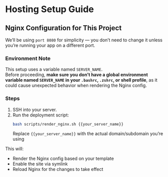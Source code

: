 # Hosting Setup Guide

## Nginx Configuration for This Project

We’ll be using `port 8080` for simplicity — you don’t need to change it unless you’re running your app on a different port.

### Environment Note
This setup uses a variable named `SERVER_NAME`.  
Before proceeding, **make sure you don’t have a global environment variable named `SERVER_NAME` in your `.bashrc`, `.zshrc`, or shell profile**, as it could cause unexpected behavior when rendering the Nginx config.

### Steps

1. SSH into your server.
2. Run the deployment script:
   ```bash
   bash scripts/render_nginx.sh {{your_server_name}}
   ```
   Replace `{{your_server_name}}` with the actual domain/subdomain you’re using

This will:
- Render the Nginx config based on your template
- Enable the site via symlink
- Reload Nginx for the changes to take effect


